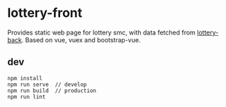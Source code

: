 # lottery-front

Provides static web page for lottery smc, with data fetched from [lottery-back](../lottery-back/). Based on vue, vuex and bootstrap-vue.

## dev

```
npm install
npm run serve  // develop
npm run build  // production
npm run lint
```
